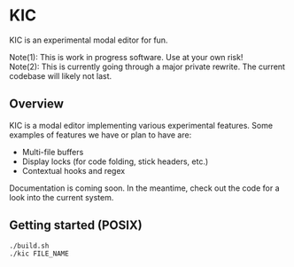 # KIC
KIC is an experimental modal editor for fun.

Note(1): This is work in progress software. Use at your own risk! \
Note(2): This is currently going through a major private
rewrite. The current codebase will likely not last.

## Overview
KIC is a modal editor implementing various
experimental features. Some examples of features we have
or plan to have are:
- Multi-file buffers
- Display locks (for code folding, stick headers, etc.)
- Contextual hooks and regex

Documentation is coming soon. In the meantime, check out
the code for a look into the current system.

## Getting started (POSIX)
```sh
./build.sh
./kic FILE_NAME
```
